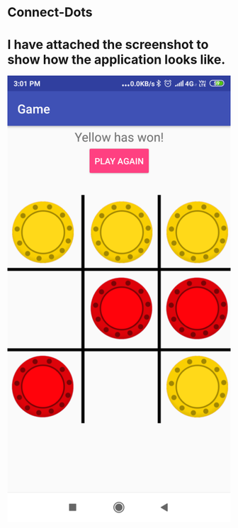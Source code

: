 # Connect-Dots
# I have attached the screenshot to show how the application looks like.
![Screenshot](screenshot_game.png)



